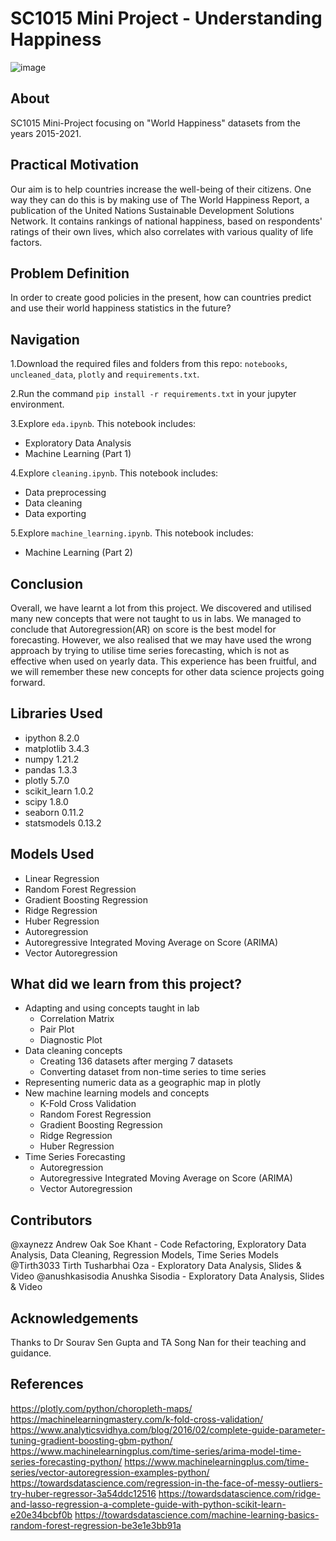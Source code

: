# SC1015 Mini Project - Understanding Happiness
![image](https://user-images.githubusercontent.com/91424179/164915541-5272a8eb-802a-4cb0-9013-9490d1c69531.png)


## About
SC1015 Mini-Project focusing on "World Happiness" datasets from the years 2015-2021.

## Practical Motivation
Our aim is to help countries increase the well-being of their citizens. One way they can do this is by making use of The World Happiness Report, a publication of the United Nations Sustainable Development Solutions Network. It contains rankings of national happiness, based on respondents' ratings of their own lives, which also correlates with various quality of life factors. 

## Problem Definition
In order to create good policies in the present, how can countries predict and use their world happiness statistics in the future?

## Navigation
1.Download the required files and folders from this repo: `notebooks`, `uncleaned_data`, `plotly` and `requirements.txt`.

2.Run the command `pip install -r requirements.txt` in your jupyter environment.

3.Explore `eda.ipynb`. This notebook includes:
  - Exploratory Data Analysis
  - Machine Learning (Part 1) 
  
4.Explore `cleaning.ipynb`. This notebook includes:
  - Data preprocessing
  - Data cleaning
  - Data exporting
  
5.Explore `machine_learning.ipynb`. This notebook includes:
  - Machine Learning (Part 2)

## Conclusion

Overall, we have learnt a lot from this project. We discovered and utilised many new concepts that were not taught to us in labs. We managed to conclude that Autoregression(AR) on score is the best model for forecasting. However, we also realised that we may have used the wrong approach by trying to utilise time series forecasting, which is not as effective when used on yearly data. This experience has been fruitful, and we will remember these new concepts for other data science projects going forward.

## Libraries Used
- ipython 8.2.0
- matplotlib 3.4.3
- numpy 1.21.2
- pandas 1.3.3
- plotly 5.7.0
- scikit_learn 1.0.2
- scipy 1.8.0
- seaborn 0.11.2
- statsmodels 0.13.2

## Models Used
- Linear Regression
- Random Forest Regression
- Gradient Boosting Regression
- Ridge Regression
- Huber Regression
- Autoregression
- Autoregressive Integrated Moving Average on Score (ARIMA)
- Vector Autoregression

## What did we learn from this project?
- Adapting and using concepts taught in lab
  - Correlation Matrix
  - Pair Plot
  - Diagnostic Plot
- Data cleaning concepts
  - Creating 136 datasets after merging 7 datasets
  - Converting dataset from non-time series to time series 
- Representing numeric data as a geographic map in plotly
- New machine learning models and concepts
  - K-Fold Cross Validation
  - Random Forest Regression
  - Gradient Boosting Regression
  - Ridge Regression
  - Huber Regression
- Time Series Forecasting
  - Autoregression
  - Autoregressive Integrated Moving Average on Score (ARIMA)
  - Vector Autoregression

## Contributors
@xaynezz Andrew Oak Soe Khant - Code Refactoring, Exploratory Data Analysis, Data Cleaning, Regression Models, Time Series Models
@Tirth3033 Tirth Tusharbhai Oza - Exploratory Data Analysis, Slides & Video
@anushkasisodia Anushka Sisodia - Exploratory Data Analysis, Slides & Video

## Acknowledgements
Thanks to Dr Sourav Sen Gupta and TA Song Nan for their teaching and guidance.

## References
<https://plotly.com/python/choropleth-maps/>
<https://machinelearningmastery.com/k-fold-cross-validation/>
<https://www.analyticsvidhya.com/blog/2016/02/complete-guide-parameter-tuning-gradient-boosting-gbm-python/>
<https://www.machinelearningplus.com/time-series/arima-model-time-series-forecasting-python/>
<https://www.machinelearningplus.com/time-series/vector-autoregression-examples-python/>
<https://towardsdatascience.com/regression-in-the-face-of-messy-outliers-try-huber-regressor-3a54ddc12516>
<https://towardsdatascience.com/ridge-and-lasso-regression-a-complete-guide-with-python-scikit-learn-e20e34bcbf0b>
<https://towardsdatascience.com/machine-learning-basics-random-forest-regression-be3e1e3bb91a>
